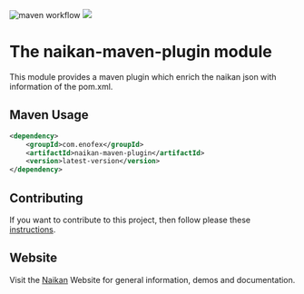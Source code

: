 ![maven workflow](https://github.com/enofex/naikan-maven-plugin/actions/workflows/maven.yml/badge.svg) [![](https://img.shields.io/badge/Java%20Version-20-orange)](/pom.xml)
# The naikan-maven-plugin module 

This module provides a maven plugin which enrich the naikan json with information of the pom.xml.

Maven Usage
-------------------

```xml
<dependency>
    <groupId>com.enofex</groupId>
    <artifactId>naikan-maven-plugin</artifactId>
    <version>latest-version</version>
</dependency>
```

## Contributing
If you want to contribute to this project, then follow please these [instructions](https://github.com/enofex/naikan-projects/blob/main/CONTRIBUTING.md).

## Website
Visit the [Naikan](https://naikan.io) Website for general information, demos and documentation.
